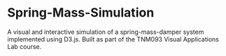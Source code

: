 # Spring-Mass-Simulation
A visual and interactive simulation of a spring-mass-damper system implemented using D3.js. Built as part of the TNM093 Visual Applications Lab course.
